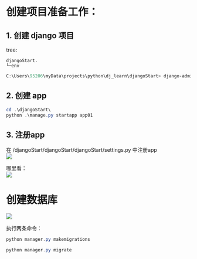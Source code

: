   
# 创建项目准备工作：  
## 1. 创建 django 项目    
  
tree:
```tree  
djangoStart.
└─env
```
  
```powershell
C:\Users\95206\myData\projects\python\dj_learn\djangoStart> django-admin.exe startproject djangoStart
```    
  
  
## 2. 创建 app  
  
```powershell  
cd .\djangoStart\  
python .\manage.py startapp app01
```  
  
  
## 3. 注册app  
  
在 /djangoStart/djangoStart/djangoStart/settings.py 中注册app  
![](Pasted%20image%2020240927114029.png)    
  
哪里看：  
![](Pasted%20image%2020240927114104.png)  
  
  
# 创建数据库  
  
![](Pasted%20image%2020240929151836.png)  
  
执行两条命令：  
  
```powershell  
python manager.py makemigrations
```  
  
```powershell  
python manager.py migrate
```  
  
